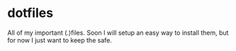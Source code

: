 # dotfiles
All of my important (.)files. Soon I will setup an easy way to install them, but for now I just want to keep the safe.
